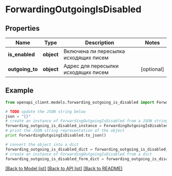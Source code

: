 # ForwardingOutgoingIsDisabled


## Properties
Name | Type | Description | Notes
------------ | ------------- | ------------- | -------------
**is_enabled** | **object** | Включена ли пересылка исходящих писем | 
**outgoing_to** | **object** | Адрес для пересылки исходящих писем | [optional] 

## Example

```python
from openapi_client.models.forwarding_outgoing_is_disabled import ForwardingOutgoingIsDisabled

# TODO update the JSON string below
json = "{}"
# create an instance of ForwardingOutgoingIsDisabled from a JSON string
forwarding_outgoing_is_disabled_instance = ForwardingOutgoingIsDisabled.from_json(json)
# print the JSON string representation of the object
print ForwardingOutgoingIsDisabled.to_json()

# convert the object into a dict
forwarding_outgoing_is_disabled_dict = forwarding_outgoing_is_disabled_instance.to_dict()
# create an instance of ForwardingOutgoingIsDisabled from a dict
forwarding_outgoing_is_disabled_form_dict = forwarding_outgoing_is_disabled.from_dict(forwarding_outgoing_is_disabled_dict)
```
[[Back to Model list]](../README.md#documentation-for-models) [[Back to API list]](../README.md#documentation-for-api-endpoints) [[Back to README]](../README.md)


